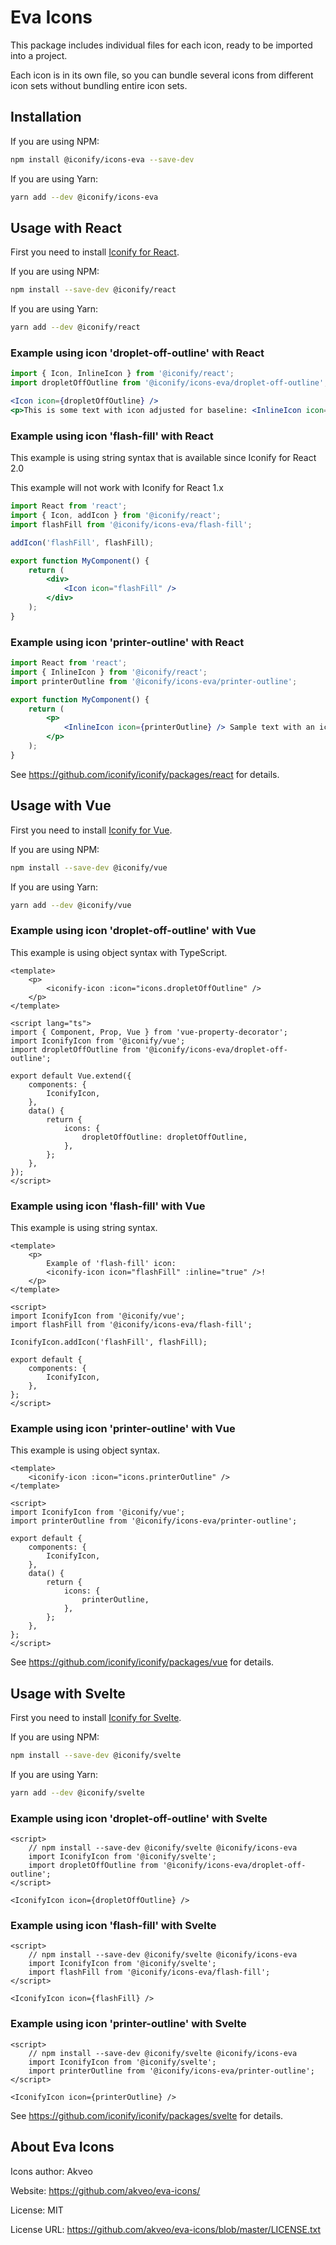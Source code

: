 # Eva Icons

This package includes individual files for each icon, ready to be imported into a project.

Each icon is in its own file, so you can bundle several icons from different icon sets without bundling entire icon sets.

## Installation

If you are using NPM:

```bash
npm install @iconify/icons-eva --save-dev
```

If you are using Yarn:

```bash
yarn add --dev @iconify/icons-eva
```

## Usage with React

First you need to install [Iconify for React](https://github.com/iconify/iconify/packages/react).

If you are using NPM:

```bash
npm install --save-dev @iconify/react
```

If you are using Yarn:

```bash
yarn add --dev @iconify/react
```

### Example using icon 'droplet-off-outline' with React

```js
import { Icon, InlineIcon } from '@iconify/react';
import dropletOffOutline from '@iconify/icons-eva/droplet-off-outline';
```

```jsx
<Icon icon={dropletOffOutline} />
<p>This is some text with icon adjusted for baseline: <InlineIcon icon={dropletOffOutline} /></p>
```

### Example using icon 'flash-fill' with React

This example is using string syntax that is available since Iconify for React 2.0

This example will not work with Iconify for React 1.x

```jsx
import React from 'react';
import { Icon, addIcon } from '@iconify/react';
import flashFill from '@iconify/icons-eva/flash-fill';

addIcon('flashFill', flashFill);

export function MyComponent() {
	return (
		<div>
			<Icon icon="flashFill" />
		</div>
	);
}
```

### Example using icon 'printer-outline' with React

```jsx
import React from 'react';
import { InlineIcon } from '@iconify/react';
import printerOutline from '@iconify/icons-eva/printer-outline';

export function MyComponent() {
	return (
		<p>
			<InlineIcon icon={printerOutline} /> Sample text with an icon.
		</p>
	);
}
```

See https://github.com/iconify/iconify/packages/react for details.

## Usage with Vue

First you need to install [Iconify for Vue](https://github.com/iconify/iconify/packages/vue).

If you are using NPM:

```bash
npm install --save-dev @iconify/vue
```

If you are using Yarn:

```bash
yarn add --dev @iconify/vue
```

### Example using icon 'droplet-off-outline' with Vue

This example is using object syntax with TypeScript.

```vue
<template>
	<p>
		<iconify-icon :icon="icons.dropletOffOutline" />
	</p>
</template>

<script lang="ts">
import { Component, Prop, Vue } from 'vue-property-decorator';
import IconifyIcon from '@iconify/vue';
import dropletOffOutline from '@iconify/icons-eva/droplet-off-outline';

export default Vue.extend({
	components: {
		IconifyIcon,
	},
	data() {
		return {
			icons: {
				dropletOffOutline: dropletOffOutline,
			},
		};
	},
});
</script>
```

### Example using icon 'flash-fill' with Vue

This example is using string syntax.

```vue
<template>
	<p>
		Example of 'flash-fill' icon:
		<iconify-icon icon="flashFill" :inline="true" />!
	</p>
</template>

<script>
import IconifyIcon from '@iconify/vue';
import flashFill from '@iconify/icons-eva/flash-fill';

IconifyIcon.addIcon('flashFill', flashFill);

export default {
	components: {
		IconifyIcon,
	},
};
</script>
```

### Example using icon 'printer-outline' with Vue

This example is using object syntax.

```vue
<template>
	<iconify-icon :icon="icons.printerOutline" />
</template>

<script>
import IconifyIcon from '@iconify/vue';
import printerOutline from '@iconify/icons-eva/printer-outline';

export default {
	components: {
		IconifyIcon,
	},
	data() {
		return {
			icons: {
				printerOutline,
			},
		};
	},
};
</script>
```

See https://github.com/iconify/iconify/packages/vue for details.

## Usage with Svelte

First you need to install [Iconify for Svelte](https://github.com/iconify/iconify/packages/svelte).

If you are using NPM:

```bash
npm install --save-dev @iconify/svelte
```

If you are using Yarn:

```bash
yarn add --dev @iconify/svelte
```

### Example using icon 'droplet-off-outline' with Svelte

```svelte
<script>
    // npm install --save-dev @iconify/svelte @iconify/icons-eva
    import IconifyIcon from '@iconify/svelte';
    import dropletOffOutline from '@iconify/icons-eva/droplet-off-outline';
</script>

<IconifyIcon icon={dropletOffOutline} />
```

### Example using icon 'flash-fill' with Svelte

```svelte
<script>
    // npm install --save-dev @iconify/svelte @iconify/icons-eva
    import IconifyIcon from '@iconify/svelte';
    import flashFill from '@iconify/icons-eva/flash-fill';
</script>

<IconifyIcon icon={flashFill} />
```

### Example using icon 'printer-outline' with Svelte

```svelte
<script>
    // npm install --save-dev @iconify/svelte @iconify/icons-eva
    import IconifyIcon from '@iconify/svelte';
    import printerOutline from '@iconify/icons-eva/printer-outline';
</script>

<IconifyIcon icon={printerOutline} />
```

See https://github.com/iconify/iconify/packages/svelte for details.

## About Eva Icons

Icons author: Akveo

Website: https://github.com/akveo/eva-icons/

License: MIT

License URL: https://github.com/akveo/eva-icons/blob/master/LICENSE.txt
